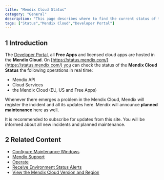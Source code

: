 ```yaml
---
title: "Mendix Cloud Status"
category: "General"
description: "This page describes where to find the current status of the Mendix Cloud."
tags: ["Status","Mendix Cloud","Developer Portal"]
---
```


## 1 Introduction

The [Developer Portal](http://home.mendix.com), all **Free Apps** and licensed cloud apps are hosted in the **Mendix Cloud**. 
On [https://status.mendix.com/](https://status.mendix.com/) you can check the status of the **Mendix Cloud Status** the following operations in real time:

* Mendix API
* Cloud Services
* the Mendix Cloud (EU, US and Free Apps)

Whenever there emerges a problem in the Mendix Cloud, Mendix will register the incident and all its updates here. 
Mendix will announce **planned maintenance** here as well. 

It is recommended to subscribe for updates from this site. You will be informed about all new incidents and planned maintenance.

## 2 Related Content

* [Configure Maintenance Windows](/developerportal/howto/maintenance-windows)
* [Mendix Support](/howtogeneral/support)
* [Operate](/developerportal/operate)
* [Receive Environment Status Alerts](/developerportal/howto/receive-alerts)
* [View the Mendix Cloud Version and Region](/developerportal/howto/cloud-version-region)
